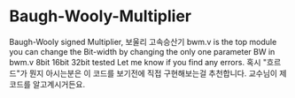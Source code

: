 # Baugh-Wooly-Multiplier
Baugh-Wooly signed Multiplier, 보울리 고속승산기
bwm.v is the top module
you can change the Bit-width by changing the only one parameter BW in bwm.v
8bit 16bit 32bit tested
Let me know if you find any errors.
혹시 "흐르드"가 뭔지 아시는분은 이 코드를 보기전에 직접 구현해보는걸 추천합니다.
교수님이 제 코드를 알고계시거든요.

